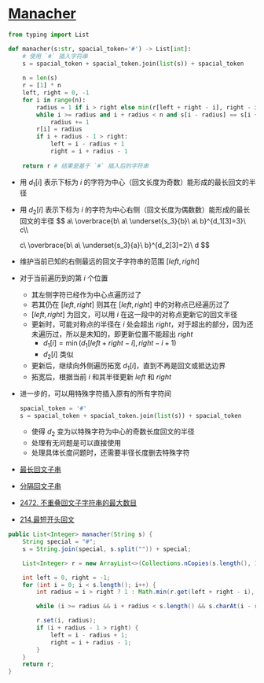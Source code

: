 # [Manacher](https://oi-wiki.org/string/manacher/)

```python
from typing import List

def manacher(s:str, spacial_token='#') -> List[int]:
    # 使用 `#` 插入字符串
    s = spacial_token + spacial_token.join(list(s)) + spacial_token
    
    n = len(s)
    r = [1] * n
    left, right = 0, -1
    for i in range(n):
        radius = 1 if i > right else min(r[left + right - i], right - i + 1)
        while i >= radius and i + radius < n and s[i - radius] == s[i + radius]:
            radius += 1
        r[i] = radius
        if i + radius - 1 > right:
            left = i - radius + 1
            right = i + radius - 1
    
    return r # 结果是基于 `#` 插入后的字符串
```



- 用 $d_1[i]$ 表示下标为 $i$ 的字符为中心（回文长度为奇数）能形成的最长回文的半径

- 用 $d_2[i]$ 表示下标为 $i$ 的字符为中心右侧（回文长度为偶数数）能形成的最长回文的半径
  $$
  a\ \overbrace{b\ a\ \underset{s_3}{b}\ a\ b}^{d_1[3]=3}\ c\\\\
  
  c\ \overbrace{b\ a\ \underset{s_3}{a}\ b}^{d_2[3]=2}\ d
  $$

- 维护当前已知的右侧最远的回文子字符串的范围 $[left, right]$

- 对于当前遍历到的第 $i$ 个位置

  - 其左侧字符已经作为中心点遍历过了
  - 若其仍在 $[left, right]$ 则其在 $[left, right]$ 中的对称点已经遍历过了
  - $[left, right]$ 为回文，可以用 $i$ 在这一段中的对称点更新它的回文半径
  - 更新时，可能对称点的半径在 $i$ 处会超出 $right$，对于超出的部分，因为还未遍历过，所以是未知的，即更新位置不能超出 $right$
    - $d_1[i] = \min(d_1[left + right - i], right - i + 1)$
    - $d_2[i]$ 类似
  - 更新后，继续向外侧遍历拓宽 $d_1[i]$，直到不再是回文或抵达边界
  - 拓宽后，根据当前 $i$ 和其半径更新 $left$ 和 $right$

- 进一步的，可以用特殊字符插入原有的所有字符间

  ```python
  spacial_token = '#'
  s = spacial_token + spacial_token.join(list(s)) + spacial_token
  ```

  - 使得 $d_2$ 变为以特殊字符为中心的奇数长度回文的半径
  - 处理有无问题是可以直接使用
  - 处理具体长度问题时，还需要半径长度删去特殊字符



- [最长回文子串](https://leetcode.cn/problems/longest-palindromic-substring/)
- [分隔回文子串](https://leetcode.cn/problems/palindrome-partitioning-iv/description/)
- [2472. 不重叠回文子字符串的最大数目](https://leetcode.cn/problems/maximum-number-of-non-overlapping-palindrome-substrings/description/)
- [214.最短开头回文](https://leetcode.cn/problems/shortest-palindrome/)



```java
public List<Integer> manacher(String s) {
    String special = "#";
    s = String.join(special, s.split("")) + special;

    List<Integer> r = new ArrayList<>(Collections.nCopies(s.length(), 1));

    int left = 0, right = -1;
    for (int i = 0; i < s.length(); i++) {
        int radius = i > right ? 1 : Math.min(r.get(left + right - i), right - i + 1);

        while (i >= radius && i + radius < s.length() && s.charAt(i - radius) == s.charAt(i + radius)) radius++;

        r.set(i, radius);
        if (i + radius - 1 > right) {
            left = i - radius + 1;
            right = i + radius - 1;
        }
    }
    return r;
}
```

